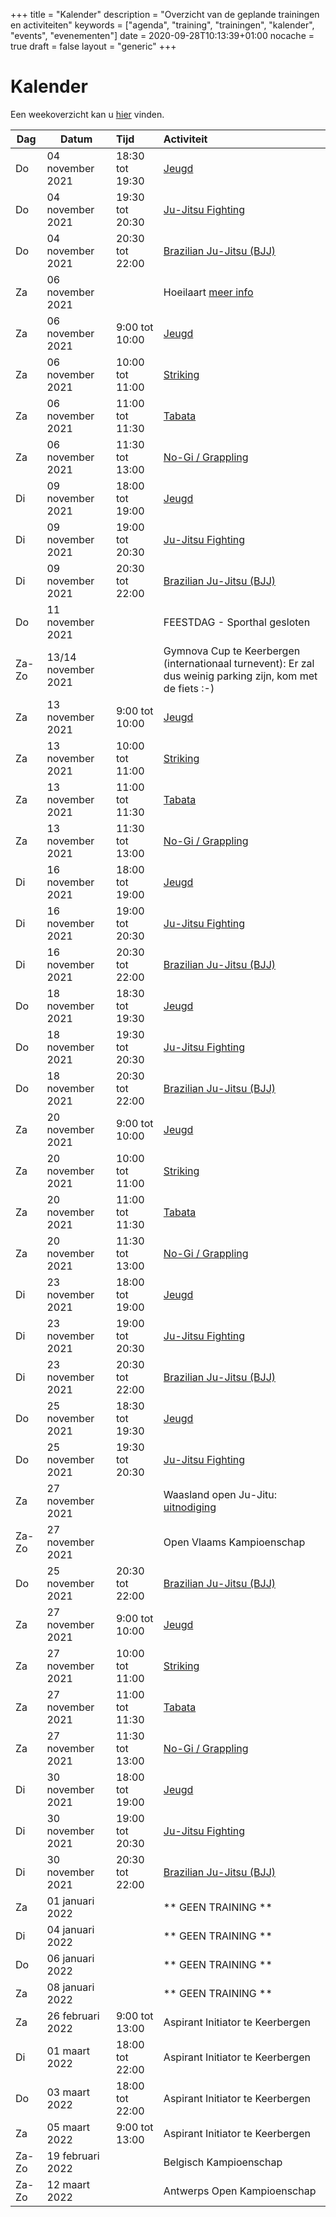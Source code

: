 +++
title = "Kalender"
description = "Overzicht van de geplande trainingen en activiteiten"
keywords = ["agenda", "training", "trainingen", "kalender", "events", "evenementen"]
date = 2020-09-28T10:13:39+01:00
nocache = true
draft = false
layout = "generic"
+++

# Kalender

Een weekoverzicht kan u [hier](/trainingen) vinden.
    
| Dag       |Datum                  |Tijd       | Activiteit                                                     |
| ----------|-----------------------|:----------|:---------------------------------------------------------------|
|Do         | 04 november 2021       |18:30 tot 19:30|[Jeugd](/jeugd)                                             |
|Do         | 04 november 2021       |19:30 tot 20:30|[Ju-Jitsu Fighting](/fighting)                              |                        
|Do         | 04 november 2021       |20:30 tot 22:00|[Brazilian Ju-Jitsu (BJJ)](/bjj)                            |
|Za         | 06 november 2021      |               | Hoeilaart [meer info](https://l.facebook.com/l.php?u=https%3A%2F%2Fwww.sportenopleiding.be%2Finschrijving%3Ffbclid%3DIwAR0Vr08H5Ybu8vAWD2ECG3FlLnQ3B_IImCFVL6meNmq_vLbJxKW9zb8t-4U%23%2Fact%2F1084&h=AT0pfCilRxXAQjqMcsXIaFLm6cCQ_zFmODFXxorxhXf8NuRt3czFofC-aaD8QsvzXsiRVel6GOTVwEsyTaFHQ_GQe_RtWtpdta6aRm2c8RMpWBC0fJ3L-sopqmQw-_GXi3MzaLMifw&__tn__=-UK-R&c[0]=AT3LWsNBdlc23xqA0V8_YFdpUBzhHIhheOL9QjU1fP9QOW0f4I3tz3LeAOV6_E9MERgMt1xdSUr_vMr6fE-aOvJkLo2_RQvnCygNyAYu1IL-7GRfudkOn1B-ODRZK5D5WoRLmLdvbHQMu-lXvFrHvVbuRMatSPr-n8AxkQ3UPh-o3Z33WwzoD-Flj_l10ksn2H7U)                             |
|Za         | 06 november 2021       |9:00  tot 10:00|[Jeugd](/jeugd)                                             |                           
|Za         | 06 november 2021       |10:00 tot 11:00|[Striking](/striking)                                       |             
|Za         | 06 november 2021       |11:00 tot 11:30|[Tabata](/tabata)                                           |                           
|Za         | 06 november 2021       |11:30 tot 13:00|[No-Gi / Grappling](/grappling)                             |
|Di         | 09 november 2021       |18:00 tot 19:00|[Jeugd](/jeugd)                                             |                        
|Di         | 09 november 2021       |19:00 tot 20:30|[Ju-Jitsu Fighting](/fighting)                              |                        
|Di         | 09 november 2021       |20:30 tot 22:00|[Brazilian Ju-Jitsu (BJJ)](/bjj)                            |                          
|Do         | 11 november 2021       |               | FEESTDAG - Sporthal gesloten|
|Za-Zo      | 13/14 november 2021      |               | Gymnova Cup te Keerbergen (internationaal turnevent): Er zal dus weinig parking zijn, kom met de fiets :-)                                  |
|Za         | 13 november 2021       |9:00  tot 10:00|[Jeugd](/jeugd)                                             |                           
|Za         | 13 november 2021       |10:00 tot 11:00|[Striking](/striking)                                       |             
|Za         | 13 november 2021       |11:00 tot 11:30|[Tabata](/tabata)                                           |                           
|Za         | 13 november 2021       |11:30 tot 13:00|[No-Gi / Grappling](/grappling)                             |
|Di         | 16 november 2021       |18:00 tot 19:00|[Jeugd](/jeugd)                                             |                        
|Di         | 16 november 2021       |19:00 tot 20:30|[Ju-Jitsu Fighting](/fighting)                              |                        
|Di         | 16 november 2021       |20:30 tot 22:00|[Brazilian Ju-Jitsu (BJJ)](/bjj)                            |                          
|Do         | 18 november 2021       |18:30 tot 19:30|[Jeugd](/jeugd)                                             |
|Do         | 18 november 2021       |19:30 tot 20:30|[Ju-Jitsu Fighting](/fighting)                              |                        
|Do         | 18 november 2021       |20:30 tot 22:00|[Brazilian Ju-Jitsu (BJJ)](/bjj)                            |
|Za         | 20 november 2021       |9:00  tot 10:00|[Jeugd](/jeugd)                                             |                           
|Za         | 20 november 2021       |10:00 tot 11:00|[Striking](/striking)                                       |             
|Za         | 20 november 2021       |11:00 tot 11:30|[Tabata](/tabata)                                           |                           
|Za         | 20 november 2021       |11:30 tot 13:00|[No-Gi / Grappling](/grappling)                             |
|Di         | 23 november 2021       |18:00 tot 19:00|[Jeugd](/jeugd)                                             |                        
|Di         | 23 november 2021       |19:00 tot 20:30|[Ju-Jitsu Fighting](/fighting)                              |                        
|Di         | 23 november 2021       |20:30 tot 22:00|[Brazilian Ju-Jitsu (BJJ)](/bjj)                            |                          
|Do         | 25 november 2021       |18:30 tot 19:30|[Jeugd](/jeugd)                                             |
|Do         | 25 november 2021       |19:30 tot 20:30|[Ju-Jitsu Fighting](/fighting)                              |                        
|Za         | 27 november 2021      |               | Waasland open Ju-Jitu: [uitnodiging](https://l.facebook.com/l.php?u=https%3A%2F%2Fdrive.google.com%2Ffile%2Fd%2F119AWprNwlq-MTZ9Q_xrtA5d9KJT-uT72%2Fview%3Fusp%3Dsharing%26fbclid%3DIwAR1sdfW74ZhT_oOMZjL4ehU0_9MK_a7OEWWO-CItMj52o0QV_gYf4ZPtyNY&h=AT3j5JyQSi4ws6Xw_2YbSGJMYnq1YNReJ14aH71DpInCkRx6mjUVjTXVIykB4tHzFcyM5N_AGnrvvyLWy6sJdPgmjbGx0xFZgOJZBOi3LjgR-lnZcw3ZY2FBgk6Sf5cSdknFfElcsw&__tn__=-UK-R&c[0]=AT0K5p5E_AUzdBRzqEB6hhr9byiwm2Z79RANqkREBIZnyE2QsWsQal9fOiS0d2ssrJhv_HF9Zcyjparep9CO1prs2JcjP4lkJXWORci200WK9rYIoW56Y9c8zXIxibuXOEknvrbi0VomOat_ukg4vyZKOTY)                             |
|Za-Zo      | 27 november 2021      |               | Open Vlaams Kampioenschap                                  |
|Do         | 25 november 2021       |20:30 tot 22:00|[Brazilian Ju-Jitsu (BJJ)](/bjj)                            |
|Za         | 27 november 2021       |9:00  tot 10:00|[Jeugd](/jeugd)                                             |                           
|Za         | 27 november 2021       |10:00 tot 11:00|[Striking](/striking)                                       |             
|Za         | 27 november 2021       |11:00 tot 11:30|[Tabata](/tabata)                                           |                           
|Za         | 27 november 2021       |11:30 tot 13:00|[No-Gi / Grappling](/grappling)                             |
|Di         | 30 november 2021       |18:00 tot 19:00|[Jeugd](/jeugd)                                             |                        
|Di         | 30 november 2021       |19:00 tot 20:30|[Ju-Jitsu Fighting](/fighting)                              |                        
|Di         | 30 november 2021       |20:30 tot 22:00|[Brazilian Ju-Jitsu (BJJ)](/bjj)                            |
|Za         | 01 januari 2022       |               | ** GEEN TRAINING **                                        |
|Di         | 04 januari 2022       |               | ** GEEN TRAINING **                                        |
|Do         | 06 januari 2022       |               | ** GEEN TRAINING **                                        |
|Za         | 08 januari 2022       |               | ** GEEN TRAINING **                                        |
|Za         | 26 februari 2022      |9:00 tot 13:00 | Aspirant Initiator te Keerbergen                           |
|Di         | 01 maart 2022         |18:00 tot 22:00| Aspirant Initiator te Keerbergen                           |
|Do         | 03 maart 2022         |18:00 tot 22:00| Aspirant Initiator te Keerbergen                           |
|Za         | 05 maart 2022         |9:00 tot 13:00 | Aspirant Initiator te Keerbergen                           |
|Za-Zo      | 19 februari 2022      |               | Belgisch Kampioenschap                                     |
|Za-Zo      | 12 maart 2022         |               | Antwerps Open Kampioenschap                                |